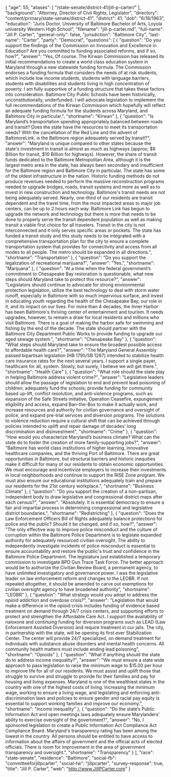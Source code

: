 {
  "age": 55,
  "aliases": [
    "/state-senate/district-41/jill-p-carter/"
  ],
  "background": "Attorney, Director of Civil Rights, Legislator",
  "directory": "content/primary/state-senate/district-41",
  "district": 41,
  "dob": "6/18/1963",
  "education": "Juris Doctor,  University of Baltimore Bachelor of Arts,  Loyola university Western High School",
  "filename": "jill-p-carter.md",
  "full-name": "Jill P. Carter",
  "general-only": false,
  "jurisdiction": "Baltimore City",
  "last-name": "Carter",
  "party": "Democrat",
  "questions": [
    {
      "question": "Do you support the findings of the Commission on Innovation and Excellence in Education? Are you committed to funding associated reforms, and if so, how?",
      "answer": "Yes, Of course. The Kirwan Commission has released its initial recommendations to create a world class education system in Maryland through a new statewide funding formula.  The Commission endorses a funding formula that considers the needs of at risk students, which include low income students, students with language barriers, students with disabilities and students living in high concentration of poverty.  I am fully supportive of a funding structure that takes these factors into consideration.  Baltimore City Public Schools have been historically, unconstitutionally, underfunded. I will advocate legislation to implement the full recommendations of the Kirwan Commission which hopefully will reflect an adequate funding formula for the students across Maryland, and Baltimore City in particular.",
      "shortname": "Kirwan"
    },
    {
      "question": "Is Maryland’s transportation spending appropriately balanced between roads and transit? Does the state have the resources to meet its transportation needs? With the cancellation of the Red Line and the advent of BaltimoreLink, is the Baltimore region adequately served by transit?",
      "answer": "Maryland is unique compared to other states because the state's investment in transit is almost as much as highways (approx; $8 Billion for transit, $10 Billion for highways).  However, the share of transit funds dedicated to the Baltimore Metropolitan Area, although it is the largest metro area in the state, has always been secondary and insufficient for the Baltimore region and Baltimore City in particular. The state has some of the oldest infrastructure in the nation.  Historic funding methods do not produce revenues needed to perform the massive reconstruction programs needed to upgrade bridges, roads, transit systems and more as well as to invest in new construction and technology. Baltimore's transit needs are not being adequately served.  Nearly, one-third of our residents are transit dependent and the travel time, from the most impacted areas to major job centers, can be up to 2 hours each way.  Baltimore Link has begun to upgrade the network and technology but there is more that needs to be done to properly serve the transit dependent population as well as making transit a viable first choice for all travelers.  Transit in the city is not interconnected and it only serves specific areas or pockets.  The state has funded a transit study and this study needs to be integrated with a comprehensive transportation plan for the city to ensure a complete transportation system that provides for connectivity and access from all modes to all people. The metro should be expanded in all directions.",
      "shortname": "Transportation"
    },
    {
      "question": "Do you support the legalization of recreational marijuana?",
      "answer": "Yes.",
      "shortname": "Marijuana"
    },
    {
      "question": "At a time when the federal government’s commitment to Chesapeake Bay restoration is questionable, what new steps should Maryland take to protect this resource?",
      "answer": "Legislators should continue to advocate for strong environmental protection legislation, utilize the best technology to deal with storm water runoff, especially in Baltimore with so much impervious surface, and invest in educating youth regarding the health of the Chesapeake Bay, our role in it, and its impact on our lives.  For more than 4 decades, the Inner Harbor has been Baltimore's thriving center of entertainment and tourism. It needs upgrades, however, to remain a draw for local residents and millions who visit Baltimore. There is a goal of making the harbor safe for swimming and fishing by the end of the decade. The state should partner with the Baltimore City Department Public Works to provide funding to upgrade our aged sewage system.",
      "shortname": "Chesapeake Bay"
    },
    {
      "question": "What steps should Maryland take to ensure the broadest possible access to affordable health care?",
      "answer": "The Maryland General Assembly passed bipartisan legislation (HB 1795/SB 1267) intended to stabilize health care insurance rates for the next several years. I support a single payer, healthcare for all, system. Slowly, but surely, I believe we will get there.",
      "shortname": "Health Care"
    },
    {
      "question": "What role should the state play in helping Baltimore address violent crime?",
      "answer": "Legislative leaders should allow the passage of legislation to end and prevent lead poisoning of children;  adequately fund the schools; provide funding for community based up-lift, conflict resolution, and anti-violence programs, such as: expansion of the Safe Streets initiative, Operation Ceasefire, expungement eligibility and access, expand Ban-the-Box to make it actually work, and increase resources and authority for civilian governance and oversight of police, and expand pre-trial services and diversion programs.  The solutions to violence reduction require a cultural shift that can be achieved through policies intended to uplift and repair damage of decades' long discrimination and disinvestment",
      "shortname": "Crime"
    },
    {
      "question": "How would you characterize Maryland’s business climate? What can the state do to foster the creation of more family-supporting jobs?",
      "answer": "Baltimore has world class institutions of higher learning, innovative healthcare companies, and the thriving Port of Baltimore.  There are great opportunities in Baltimore, but structural barriers and historic inequities make it difficult for many of our residents to obtain economic opportunities. We must encourage and incentivize employers to increase their investments in local neighborhoods and continue to support the RISE Zone program. We must  also ensure our educational institutions adequately train and prepare our residents for the 21st century workplace.",
      "shortname": "Business Climate"
    },
    {
      "question": "Do you support the creation of a non-partisan, independent body to draw legislative and congressional district maps after each census?",
      "answer": "Absolutely.  It is essential democracy to ensure a fair and impartial process in determining congressional and legislative district boundaries.",
      "shortname": "Redistricting"
    },
    {
      "question": "Does the Law Enforcement Officers Bill of Rights adequately balance protections for police and the public? Should it be changed, and if so, how?",
      "answer": "The only effective way to improve police misconduct and the culture of corruption within the Baltimore Police Department is to legislate expanded authority for adequately resourced civilian oversight.  The ability to independently investigate incidents of police misconduct is essential to ensure accountability and restore the public's trust and confidence in the Baltimore Police Department. The legislature just established a temporary commission to investigate BPD Gun Trace Task Force.  The better approach would be to authorize the Civilian Review Board, a permanent agency, to have unlimited investigatory and governance power.  I was the legislative leader on law enforcement reform and changes to the LEOBR.  If not repealed altogether, it should be amended to carve out exemptions for civilian oversight agency to have broadened authority",
      "shortname": "LEOBR"
    },
    {
      "question": "What strategy would you adopt to address the opioid addiction and overdose crisis?",
      "answer": "Legislation that would make a difference in the opioid crisis includes funding of evidence based treatment on demand through 24/7 crisis centers, and supporting efforts to protect and strengthen the Affordable Care Act. I support the availability of naloxone and continuing funding for diversion programs such as LEAD (Law Enforcement Assisted Diversion) and require treatment in our jails.  The city, in partnership with the state, will be opening its first ever Stabilization Center.  The center will provide 24/7 specialized, on demand treatment for individuals with substance abuse disorders and mental health concerns.  All community health matters must include ending lead poisoning",
      "shortname": "Opioids"
    },
    {
      "question": "What if anything should the state do to address income inequality?",
      "answer": "We must ensure a state wide approach to pass legislation to raise the minimum wage to $15.00 per hour to improve life for all of our residents. We must assist and uplift those that struggle to survive and struggle to provide for their families and pay for housing and living expenses. Maryland is one of the wealthiest states in the country with one of the highest costs of living. Increasing the minimum wage, working to ensure a living wage, and legislating and enforcing anti-discrimination laws and policies to ensure gender and racial pay equity is essential to support working families and improve our economy.",
      "shortname": "Income inequality"
    },
    {
      "question": "Do the state’s Public Information Act and open meetings laws adequately ensure Marylanders’ ability to exercise oversight of the government?",
      "answer": "No, I sponsored legislation to create a Public Information Act Compliance Act Compliance Board.   Maryland's transparency rating has been among the lowest in the country.  All persons should be entitled to have access to information about the affairs of government and the official acts of elected officials.  There is room for improvement in the area of government transparency and oversight.",
      "shortname": "Transparency"
    }
  ],
  "race": "state-senate",
  "residence": "Baltimore",
  "social-fb": "committeeforjillpcarter",
  "social-tw": "jillpcarter",
  "survey-response": true,
  "title": "Jill P. Carter",
  "web": "http://www.JillPCarter.com"
}
